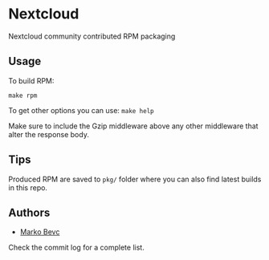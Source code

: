 # Nextcloud
Nextcloud community contributed RPM packaging

## Usage

To build RPM:
~~~ make
make rpm
~~~

To get other options you can use: `make help`

Make sure to include the Gzip middleware above any other middleware that alter
the response body.

## Tips

Produced RPM are saved to `pkg/` folder where you can also find latest builds
in this repo.

## Authors
* [Marko Bevc](https://github.com/mbevc1)

Check the commit log for a complete list.
